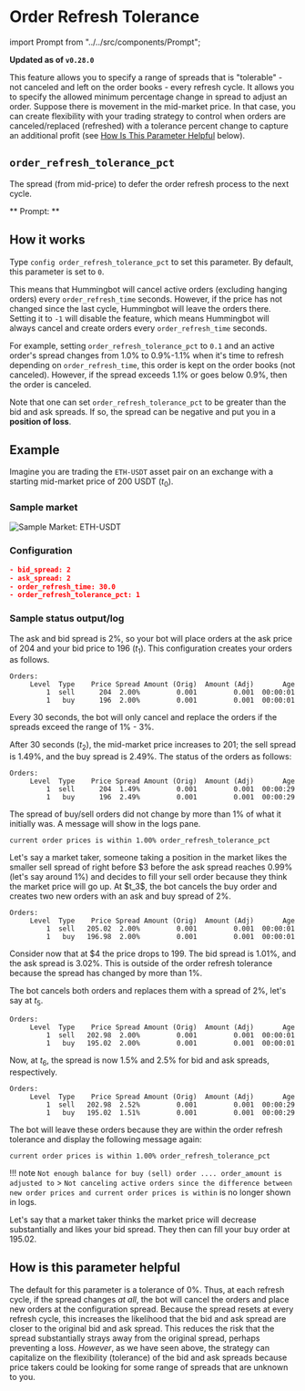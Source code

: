 # Order Refresh Tolerance

import Prompt from "../../src/components/Prompt";

**Updated as of `v0.28.0`**

This feature allows you to specify a range of spreads that is "tolerable" - not canceled and left on the order books - every refresh cycle. It allows you to specify the allowed minimum percentage change in spread to adjust an order. Suppose there is movement in the mid-market price. In that case, you can create flexibility with your trading strategy to control when orders are canceled/replaced (refreshed) with a tolerance percent change to capture an additional profit (see [How Is This Parameter Helpful](#how-is-this-parameter-helpful) below).

## `order_refresh_tolerance_pct`

The spread (from mid-price) to defer the order refresh process to the next cycle.

** Prompt: **

<Prompt
  prompt="Enter the percent change in price needed to refresh orders at each cycle"
  response=">>> 1"
/>

## How it works

Type `config order_refresh_tolerance_pct` to set this parameter. By default, this parameter is set to `0`.

This means that Hummingbot will cancel active orders (excluding hanging orders) every `order_refresh_time` seconds. However, if the price has not changed since the last cycle, Hummingbot will leave the orders there. Setting it to `-1` will disable the feature, which means Hummingbot will always cancel and create orders every `order_refresh_time` seconds.

For example, setting `order_refresh_tolerance_pct` to `0.1` and an active order's spread changes from 1.0% to 0.9%-1.1% when it's time to refresh depending on `order_refresh_time`, this order is kept on the order books (not canceled). However, if the spread exceeds 1.1% or goes below 0.9%, then the order is canceled.

Note that one can set `order_refresh_tolerance_pct` to be greater than the bid and ask spreads. If so, the spread can be negative and put you in a **position of loss**.

## Example

Imagine you are trading the `ETH-USDT` asset pair on an exchange with a starting mid-market price of 200 USDT ($t_0$).

### Sample market

![Sample Market: ETH-USDT](/assets/img/order_refresh_tolerance_sample_market.png)

### Configuration

```json
- bid_spread: 2
- ask_spread: 2
- order_refresh_time: 30.0
- order_refresh_tolerance_pct: 1
```

### Sample status output/log

The ask and bid spread is 2%, so your bot will place orders at the ask price of 204 and your bid price to 196 ($t_1$). This configuration creates your orders as follows.

```
Orders:
     Level  Type    Price Spread Amount (Orig)  Amount (Adj)  	   Age
         1  sell      204  2.00%         0.001         0.001  00:00:01
         1   buy      196  2.00%         0.001         0.001  00:00:01
```

Every 30 seconds, the bot will only cancel and replace the orders if the spreads exceed the range of 1% - 3%.

After 30 seconds ($t_2$), the mid-market price increases to 201; the sell spread is 1.49%, and the buy spread is 2.49%. The status of the orders as follows:

```
Orders:
     Level  Type    Price Spread Amount (Orig)  Amount (Adj)  	   Age
         1  sell      204  1.49%         0.001         0.001  00:00:29
         1   buy      196  2.49%         0.001         0.001  00:00:29
```

The spread of buy/sell orders did not change by more than 1% of what it initially was. A message will show in the logs pane.

```
current order prices is within 1.00% order_refresh_tolerance_pct
```

Let's say a market taker, someone taking a position in the market likes the smaller sell spread of right before $3 before the ask spread reaches 0.99% (let's say around 1%) and decides to fill your sell order because they think the market price will go up. At $t_3\$, the bot cancels the buy order and creates two new orders with an ask and buy spread of 2%.

```
Orders:
     Level  Type    Price Spread Amount (Orig)  Amount (Adj)  	   Age
         1  sell   205.02  2.00%         0.001         0.001  00:00:01
         1   buy   196.98  2.00%         0.001         0.001  00:00:01
```

Consider now that at \$4 the price drops to 199. The bid spread is 1.01%, and the ask spread is 3.02%. This is outside of the order refresh tolerance because the spread has changed by more than 1%.

The bot cancels both orders and replaces them with a spread of 2%, let's say at $t_5$.

```
Orders:
     Level  Type    Price Spread Amount (Orig)  Amount (Adj)  	   Age
         1  sell   202.98  2.00%         0.001         0.001  00:00:01
         1   buy   195.02  2.00%         0.001         0.001  00:00:01
```

Now, at $t_6$, the spread is now 1.5% and 2.5% for bid and ask spreads, respectively.

```
Orders:
     Level  Type    Price Spread Amount (Orig)  Amount (Adj)  	   Age
         1  sell   202.98  2.52%         0.001         0.001  00:00:29
         1   buy   195.02  1.51%         0.001         0.001  00:00:29
```

The bot will leave these orders because they are within the order refresh tolerance and display the following message again:

```
current order prices is within 1.00% order_refresh_tolerance_pct
```

!!! note
    `Not enough balance for buy (sell) order .... order_amount is adjusted to` > `Not canceling active orders since the difference between new order prices and current order prices is within` is no longer shown in logs.

Let's say that a market taker thinks the market price will decrease substantially and likes your bid spread. They then can fill your buy order at 195.02.

## How is this parameter helpful

The default for this parameter is a tolerance of 0%. Thus, at each refresh cycle, if the spread changes _at all_, the bot will cancel the orders and place new orders at the configuration spread. Because the spread resets at every refresh cycle, this increases the likelihood that the bid and ask spread are closer to the original bid and ask spread. This reduces the risk that the spread substantially strays away from the original spread, perhaps preventing a loss. _However_, as we have seen above, the strategy can capitalize on the flexibility (tolerance) of the bid and ask spreads because price takers could be looking for some range of spreads that are unknown to you.
